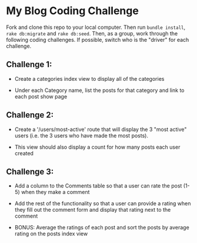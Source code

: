 # My Blog Coding Challenge

Fork and clone this repo to your local computer. Then run `bundle install`, `rake db:migrate` and `rake db:seed`. Then, as a group, work through the following coding challenges. If possible, switch who is the "driver" for each challenge.


## Challenge 1:

* Create a categories index view to display all of the categories

* Under each Category name, list the posts for that category and link to each post show page

## Challenge 2:

* Create a '/users/most-active' route that will display the 3 "most active" users (i.e. the 3 users who have made the most posts).

* This view should also display a count for how many posts each user created

## Challenge 3:

* Add a column to the Comments table so that a user can rate the post (1-5) when they make a comment

* Add the rest of the functionality so that a user can provide a rating when they fill out the comment form and display that rating next to the comment

* BONUS: Average the ratings of each post and sort the posts by average rating on the posts index view


